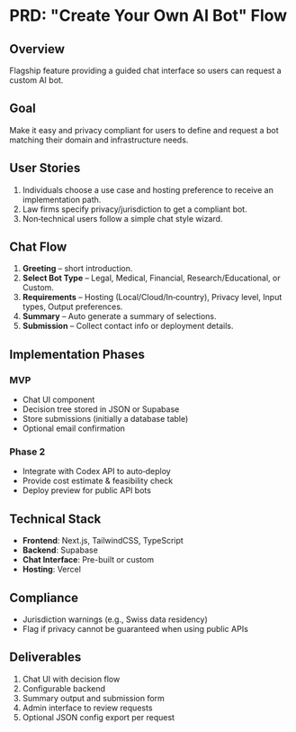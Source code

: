 # PRD: "Create Your Own AI Bot" Flow

## Overview
Flagship feature providing a guided chat interface so users can request a custom AI bot.

## Goal
Make it easy and privacy compliant for users to define and request a bot matching their domain and infrastructure needs.

## User Stories
1. Individuals choose a use case and hosting preference to receive an implementation path.
2. Law firms specify privacy/jurisdiction to get a compliant bot.
3. Non‑technical users follow a simple chat style wizard.

## Chat Flow
1. **Greeting** – short introduction.
2. **Select Bot Type** – Legal, Medical, Financial, Research/Educational, or Custom.
3. **Requirements** – Hosting (Local/Cloud/In‑country), Privacy level, Input types, Output preferences.
4. **Summary** – Auto generate a summary of selections.
5. **Submission** – Collect contact info or deployment details.

## Implementation Phases
### MVP
- Chat UI component
- Decision tree stored in JSON or Supabase
- Store submissions (initially a database table)
- Optional email confirmation

### Phase 2
- Integrate with Codex API to auto‑deploy
- Provide cost estimate & feasibility check
- Deploy preview for public API bots

## Technical Stack
- **Frontend**: Next.js, TailwindCSS, TypeScript
- **Backend**: Supabase
- **Chat Interface**: Pre-built or custom
- **Hosting**: Vercel

## Compliance
- Jurisdiction warnings (e.g., Swiss data residency)
- Flag if privacy cannot be guaranteed when using public APIs

## Deliverables
1. Chat UI with decision flow
2. Configurable backend
3. Summary output and submission form
4. Admin interface to review requests
5. Optional JSON config export per request
